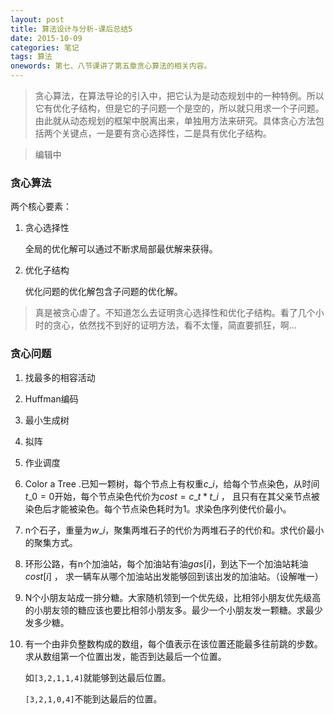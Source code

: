 ```yaml
---
layout: post
title: 算法设计与分析-课后总结5
date: 2015-10-09
categories: 笔记
tags: 算法
onewords: 第七、八节课讲了第五章贪心算法的相关内容。
---
```

> 贪心算法，在算法导论的引入中，把它认为是动态规划中的一种特例。所以它有优化子结构，但是它的子问题一个是空的，所以就只用求一个子问题。由此就从动态规划的框架中脱离出来，单独用方法来研究。具体贪心方法包括两个关键点，一是要有贪心选择性，二是具有优化子结构。

> 编辑中

### 贪心算法

两个核心要素：

1. 贪心选择性

    全局的优化解可以通过不断求局部最优解来获得。

2. 优化子结构

    优化问题的优化解包含子问题的优化解。

> 真是被贪心虐了。不知道怎么去证明贪心选择性和优化子结构。看了几个小时的贪心，依然找不到好的证明方法，看不太懂，简直要抓狂，啊...

### 贪心问题

1. 找最多的相容活动

2. Huffman编码

3. 最小生成树

4. 拟阵

5. 作业调度

6. Color a Tree .已知一颗树，每个节点上有权重$c\_i$，给每个节点染色，从时间$t\_0 = 0$开始，每个节点染色代价为$cost = c\_t * t\_i$ ， 且只有在其父亲节点被染色后才能被染色。每个节点染色耗时为1。求染色序列使代价最小。

7. n个石子，重量为$w\_i$，聚集两堆石子的代价为两堆石子的代价和。求代价最小的聚集方式。

8. 环形公路，有n个加油站，每个加油站有油$gas[i]$，到达下一个加油站耗油$cost[i]$ ， 求一辆车从哪个加油站出发能够回到该出发的加油站。（设解唯一）

9. N个小朋友站成一排分糖。大家随机领到一个优先级，比相邻小朋友优先级高的小朋友领的糖应该也要比相邻小朋友多。最少一个小朋友发一颗糖。求最少发多少糖。

10. 有一个由非负整数构成的数组，每个值表示在该位置还能最多往前跳的步数。求从数组第一个位置出发，能否到达最后一个位置。

    如`[3,2,1,1,4]`就能够到达最后位置。

    `[3,2,1,0,4]`不能到达最后的位置。 
